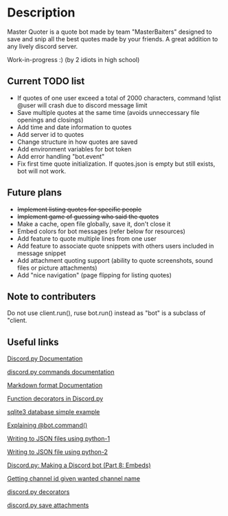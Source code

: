 # Description
Master Quoter is a quote bot made by team "MasterBaiters" designed to save and snip all the best quotes made by your friends. A great addition to any lively discord server.

Work-in-progress :) (by 2 idiots in high school)

## Current TODO list
- If quotes of one user exceed a total of 2000 characters, command !qlist @user will crash due to discord message limit
- Save multiple quotes at the same time (avoids unneccessary file openings and closings)
- Add time and date information to quotes
- Add server id to quotes
- Change structure in how quotes are saved
- Add environment variables for bot token
- Add error handling "bot.event"
- Fix first time quote initialization. If quotes.json is empty but still exists, bot will not work.

## Future plans
- ~~Implement listing quotes for specific people~~
- ~~Implement game of guessing who said the quotes~~
- Make a cache, open file globally, save it, don't close it
- Embed colors for bot messages (refer below for resources)
- Add feature to quote multiple lines from one user
- Add feature to associate quote snippets with others users included in message snippet
- Add attachment quoting support (ability to quote screenshots, sound files or picture attachments)
- Add "nice navigation" (page flipping for listing quotes)


## Note to contributers
Do not use client.run(), ruse bot.run() instead as "bot" is a subclass of "client.

## Useful links
[Discord.py Documentation](https://discordpy.readthedocs.io/en/latest/)

[discord.py commands documentation](https://discordpy.readthedocs.io/en/latest/ext/commands/commands.html)

[Markdown format Documentation](https://www.markdownguide.org/basic-syntax/)

[Function decorators in Discord.py](https://medium.com/@cantsayihave/decorators-in-discord-py-e44ce3a1aae5)

[sqlite3 database simple example](https://docs.python.org/3/library/sqlite3.html)

[Explaining @bot.command()](https://medium.com/better-programming/how-to-make-discord-bot-commands-in-python-2cae39cbfd55)

[Writing to JSON files using python-1](https://stackabuse.com/reading-and-writing-json-to-a-file-in-python/)

[Writing to JSON file using python-2](https://www.geeksforgeeks.org/append-to-json-file-using-python/)

[Discord.py: Making a Discord bot (Part 8: Embeds)](https://www.youtube.com/watch?v=XKQWxAaRgG0)

[Getting channel id given wanted channel name](https://stackoverflow.com/questions/63321098/is-it-possible-to-get-channel-id-by-name-in-discord-py)

[discord.py decorators](https://medium.com/@cantsayihave/decorators-in-discord-py-e44ce3a1aae5)

[discord.py save attachments](https://www.reddit.com/r/Discord_Bots/comments/eojofe/py_saving_posted_images/)